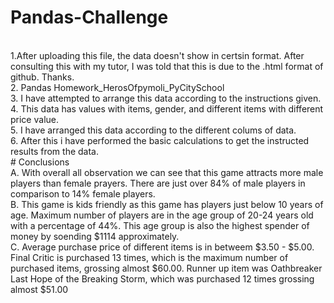 # Pandas-Challenge
<br /> 1.After uploading this file, the data doesn't show in certsin format. After consulting this with my tutor, I was told that this is due to the .html format of github. Thanks.
<br /> 2. Pandas Homework_HerosOfpymoli_PyCitySchool
<br /> 3. I have attempted to arrange this data according to the instructions given.
<br /> 4. This data has values with items, gender, and different items with different price value.
<br /> 5. I have arranged this data according to the different colums of data.
<br /> 6. After this i have performed the basic calculations to get the instructed results from the data. 
<br /> # Conclusions
<br /> A. With overall all observation we can see that this game attracts more male players than female prayers. There are just over 84% of male players in comparison to 14% female players. 
<br /> B. This game is kids friendly as this game has players just below 10 years of age. Maximum number of players are in the age group of 20-24 years old with a percentage of 44%. This age group is also the highest spender of money by soending $1114 approximately.
<br /> C. Average purchase price of different items is in betweem $3.50 - $5.00. Final Critic is purchased 13 times, which is the maximum number of purchased items, grossing almost $60.00. Runner up item was Oathbreaker Last Hope of the Breaking Storm, which was purchased 12 times grossing almost $51.00
